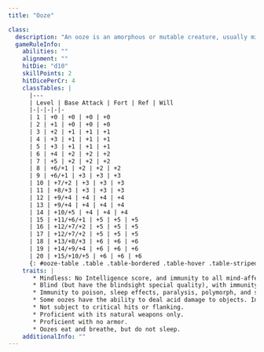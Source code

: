 ```yaml
---
title: "Ooze"

class:
  description: "An ooze is an amorphous or mutable creature, usually mindless."
  gameRuleInfo:
    abilities: ""
    alignment: ""
    hitDie: "d10"
    skillPoints: 2
    hitDicePerCr: 4
    classTables: |
      |---
      | Level | Base Attack | Fort | Ref | Will
      |-|-|-|-|-
      | 1 | +0 | +0 | +0 | +0
      | 2 | +1 | +0 | +0 | +0
      | 3 | +2 | +1 | +1 | +1
      | 4 | +3 | +1 | +1 | +1
      | 5 | +3 | +1 | +1 | +1
      | 6 | +4 | +2 | +2 | +2
      | 7 | +5 | +2 | +2 | +2
      | 8 | +6/+1 | +2 | +2 | +2
      | 9 | +6/+1 | +3 | +3 | +3
      | 10 | +7/+2 | +3 | +3 | +3
      | 11 | +8/+3 | +3 | +3 | +3
      | 12 | +9/+4 | +4 | +4 | +4
      | 13 | +9/+4 | +4 | +4 | +4
      | 14 | +10/+5 | +4 | +4 | +4
      | 15 | +11/+6/+1 | +5 | +5 | +5
      | 16 | +12/+7/+2 | +5 | +5 | +5
      | 17 | +12/+7/+2 | +5 | +5 | +5
      | 18 | +13/+8/+3 | +6 | +6 | +6
      | 19 | +14/+9/+4 | +6 | +6 | +6
      | 20 | +15/+10/+5 | +6 | +6 | +6
      {: #ooze-table .table .table-bordered .table-hover .table-striped data-caption="Table: Oozes" }
    traits: |
       * Mindless: No Intelligence score, and immunity to all mind-affecting effects (charms, compulsions, phantasms, patterns, and morale effects).
       * Blind (but have the blindsight special quality), with immunity to gaze attacks, visual effects, illusions, and other attack forms that rely on sight.
       * Immunity to poison, sleep effects, paralysis, polymorph, and stunning.
       * Some oozes have the ability to deal acid damage to objects. In such a case, the amount of damage is equal to 10 + &#189; ooze's HD + ooze's Con modifier per full round of contact.
       * Not subject to critical hits or flanking.
       * Proficient with its natural weapons only.
       * Proficient with no armor.
       * Oozes eat and breathe, but do not sleep.
    additionalInfo: ""
---
```

